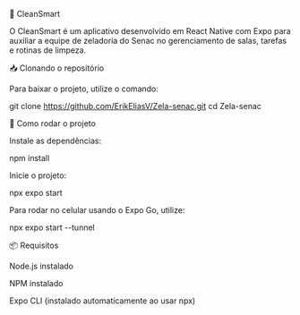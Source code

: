🧹 CleanSmart

O CleanSmart é um aplicativo desenvolvido em React Native com Expo para auxiliar a equipe de zeladoria do Senac no gerenciamento de salas, tarefas e rotinas de limpeza.

📥 Clonando o repositório

Para baixar o projeto, utilize o comando:

git clone https://github.com/ErikEliasV/Zela-senac.git
cd Zela-senac

🚀 Como rodar o projeto

Instale as dependências:

npm install


Inicie o projeto:

npx expo start


Para rodar no celular usando o Expo Go, utilize:

npx expo start --tunnel

📦 Requisitos

Node.js instalado

NPM instalado

Expo CLI (instalado automaticamente ao usar npx)
